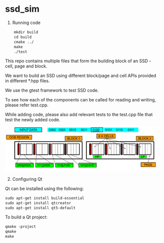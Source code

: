 # ssd_sim

1. Running code

```
	mkdir build
	cd build
	cmake ../
	make
	./test
```

This repo contains multiple files that form the building block of an SSD - cell, page and block.

We want to build an SSD using different block/page and cell APIs provided in different \*.hpp files.

We use the gtest framework to test SSD code.

To see how each of the components can be called for reading and writing, please refer test.cpp.

While adding code, please also add relevant tests to the test.cpp file that test the newly added code.

![SSD Layout](fig/SSDSimulatorLayout.png)

2. Configuring Qt

Qt can be installed using the following:

```
sudo apt-get install build-essential
sudo apt-get install qtcreator
sudo apt-get install qt5-default
```

To build a Qt project:

```
qmake -project
qmake
make
```
